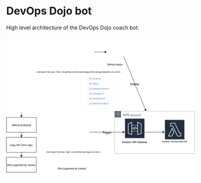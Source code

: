 # DevOps Dojo bot

High level architecture of the DevOps Dojo coach bot:

![](online-devops-dojo-bot.svg)

